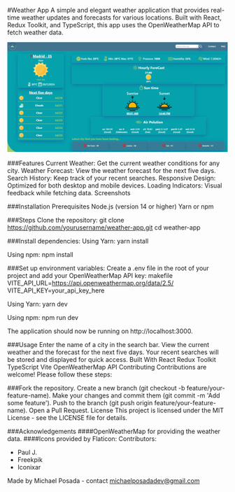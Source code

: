 #Weather App
A simple and elegant weather application that provides real-time weather updates and forecasts for various locations. Built with React, Redux Toolkit, and TypeScript, this app uses the OpenWeatherMap API to fetch weather data.

![weather app UI](./repo/appBackJPG.JPG)

###Features
Current Weather: Get the current weather conditions for any city.
Weather Forecast: View the weather forecast for the next five days.
Search History: Keep track of your recent searches.
Responsive Design: Optimized for both desktop and mobile devices.
Loading Indicators: Visual feedback while fetching data.
Screenshots

###Installation
Prerequisites
Node.js (version 14 or higher)
Yarn or npm

###Steps
Clone the repository:
git clone https://github.com/yourusername/weather-app.git
cd weather-app

###Install dependencies:
Using Yarn:
yarn install

Using npm:
npm install

###Set up environment variables:
Create a .env file in the root of your project and add your OpenWeatherMap API key:
makefile
VITE_API_URL=https://api.openweathermap.org/data/2.5/
VITE_API_KEY=your_api_key_here

Using Yarn:
yarn dev

Using npm:
npm run dev

The application should now be running on http://localhost:3000.

###Usage
Enter the name of a city in the search bar.
View the current weather and the forecast for the next five days.
Your recent searches will be stored and displayed for quick access.
Built With
React
Redux Toolkit
TypeScript
Vite
OpenWeatherMap API
Contributing
Contributions are welcome! Please follow these steps:

###Fork the repository.
Create a new branch (git checkout -b feature/your-feature-name).
Make your changes and commit them (git commit -m 'Add some feature').
Push to the branch (git push origin feature/your-feature-name).
Open a Pull Request.
License
This project is licensed under the MIT License - see the LICENSE file for details.

###Acknowledgements
####OpenWeatherMap for providing the weather data.
####Icons provided by Flaticon:
Contributors:

- Paul J.
- Freekpik
- Iconixar

Made by Michael Posada - contact michaelposadadev@gmail.com
